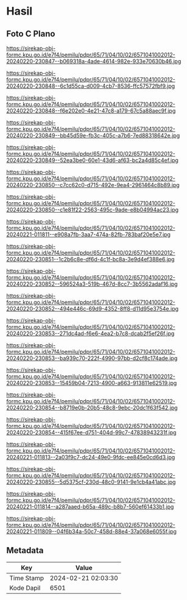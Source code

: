 # Hasil

## Foto C Plano

https://sirekap-obj-formc.kpu.go.id/e7f4/pemilu/pdpr/65/71/04/10/02/6571041002012-20240220-230847--b069318a-4ade-4614-982e-933e70630b46.jpg

https://sirekap-obj-formc.kpu.go.id/e7f4/pemilu/pdpr/65/71/04/10/02/6571041002012-20240220-230848--6c1d55ca-d009-4cb7-8536-ffc57572fbf9.jpg

https://sirekap-obj-formc.kpu.go.id/e7f4/pemilu/pdpr/65/71/04/10/02/6571041002012-20240220-230848--f6e202e0-4e21-47c8-a179-67c5a88aec9f.jpg

https://sirekap-obj-formc.kpu.go.id/e7f4/pemilu/pdpr/65/71/04/10/02/6571041002012-20240220-230849--bb45d59e-fb3c-405c-a7b6-7ed88318642e.jpg

https://sirekap-obj-formc.kpu.go.id/e7f4/pemilu/pdpr/65/71/04/10/02/6571041002012-20240220-230849--52ea3be0-60e1-43d6-af63-bc2a4d85c4ef.jpg

https://sirekap-obj-formc.kpu.go.id/e7f4/pemilu/pdpr/65/71/04/10/02/6571041002012-20240220-230850--c7cc62c0-d715-492e-9ea4-2961464c8b89.jpg

https://sirekap-obj-formc.kpu.go.id/e7f4/pemilu/pdpr/65/71/04/10/02/6571041002012-20240220-230850--c1e81f22-2563-495c-9ade-e8b04994ac23.jpg

https://sirekap-obj-formc.kpu.go.id/e7f4/pemilu/pdpr/65/71/04/10/02/6571041002012-20240221-011811--e908a7fb-3aa7-474a-82fb-783baf20e5e7.jpg

https://sirekap-obj-formc.kpu.go.id/e7f4/pemilu/pdpr/65/71/04/10/02/6571041002012-20240220-230851--1c2b6c8e-df6d-4c1f-bc8a-3e9d4ef388e6.jpg

https://sirekap-obj-formc.kpu.go.id/e7f4/pemilu/pdpr/65/71/04/10/02/6571041002012-20240220-230852--596524a3-519b-467d-8cc7-3b5562adaf16.jpg

https://sirekap-obj-formc.kpu.go.id/e7f4/pemilu/pdpr/65/71/04/10/02/6571041002012-20240220-230852--494e446c-69d9-4352-8ff8-d11d95e3754e.jpg

https://sirekap-obj-formc.kpu.go.id/e7f4/pemilu/pdpr/65/71/04/10/02/6571041002012-20240220-230853--271dc4ad-f6e6-4ea2-b7c8-dcab2f5ef26f.jpg

https://sirekap-obj-formc.kpu.go.id/e7f4/pemilu/pdpr/65/71/04/10/02/6571041002012-20240220-230853--ba939c70-222f-4990-97bb-d2cf8c174ade.jpg

https://sirekap-obj-formc.kpu.go.id/e7f4/pemilu/pdpr/65/71/04/10/02/6571041002012-20240220-230853--15459b04-7213-4900-a663-913811e62519.jpg

https://sirekap-obj-formc.kpu.go.id/e7f4/pemilu/pdpr/65/71/04/10/02/6571041002012-20240220-230854--b8719e0b-20b5-48c8-9ebc-20dc1f63f542.jpg

https://sirekap-obj-formc.kpu.go.id/e7f4/pemilu/pdpr/65/71/04/10/02/6571041002012-20240220-230854--415f67ee-d751-404d-99c7-47838943231f.jpg

https://sirekap-obj-formc.kpu.go.id/e7f4/pemilu/pdpr/65/71/04/10/02/6571041002012-20240221-011813--2a03f9c7-dc24-49e0-9fdc-ee845e0cd6d3.jpg

https://sirekap-obj-formc.kpu.go.id/e7f4/pemilu/pdpr/65/71/04/10/02/6571041002012-20240220-230855--5d5375cf-230d-48c0-9141-9e1cb4a41abc.jpg

https://sirekap-obj-formc.kpu.go.id/e7f4/pemilu/pdpr/65/71/04/10/02/6571041002012-20240221-011814--a287aaed-b65a-489c-b8b7-560ef61433b1.jpg

https://sirekap-obj-formc.kpu.go.id/e7f4/pemilu/pdpr/65/71/04/10/02/6571041002012-20240221-011809--04f6b34a-50c7-458d-88e4-37a068e6055f.jpg


## Metadata

| Key        | Value               |
| ---------- | ------------------- |
| Time Stamp | 2024-02-21 02:03:30 |
| Kode Dapil | 6501                |



